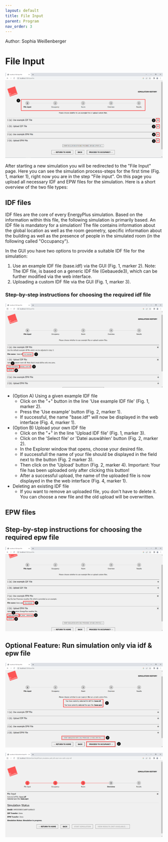 ```yaml
---
layout: default
title: File Input
parent: Program
nav_order: 3
---
```


Author: Sophia Weißenberger
# File Input

![Figg. 1](images/FileUpload1Marked.PNG)

After starting a new simulation you will be redirected to the "File Input" page. Here you can see the simulation process-steps for the first time (Fig. 1, marker 1), right now you are in the step "File input". On this page you upload all necessary IDF and EPW files for the simulation. Here is a short overview of the two file types:

## IDF files

IDF files are the core of every EnergyPlus simulation. Based on the information within this file, the following simulation is primarily based. An IDF file is mandatory for a simulation! The file contains information about the global location as well as the room geometry, specific information about the building as well as the presence of people in the simulated room (in the following called "Occupancy").

In the GUI you have two options to provide a suitable IDF file for the simulation:

1. Use an example IDF file (base.idf) via the GUI (Fig. 1, marker 2).
Note: The IDF file, is based on a generic IDF file (Gebauede3), which can be further modified via the web interface.
2. Uploading a custom IDF file via the GUI (Fig. 1, marker 3).

### Step-by-step instructions for choosing the required idf file

![Figg. 2](images/FileUpload3Marked.PNG)

   * (Option A) Using a given example IDF file  
      * Click on the "+" button in the line 'Use example IDF file' (Fig. 1, marker 2).
      * Press the 'Use example' button (Fig. 2, marker 1).
      * If successful, the name "base.idf" will now be displayed in the web interface (Fig. 4, marker 1).
   * (Option B) Upload your own IDF file
      * Click on the "+" in the line 'Upload IDF file' (Fig. 1, marker 3).
      * Click on the 'Select file' or 'Datei auswählen' button (Fig. 2, marker 2).
      * In the Explorer window that opens, choose your desired file.
      * If successfull the name of your file should be displayed in the field next to the button (Fig. 2 marker 3).
      * Then click on the 'Upload' button (Fig. 2, marker 4). Important: Your file has been uploaded only after clicking this button!
      * After a successful upload, the name of the uploaded file is now displayed in the the web interface (Fig. 4, marker 1).
   * Deleting an existing IDF file
      * If you want to remove an uploaded file, you don't have to delete it. You can choose a new file and the old upload will be overwritten.
      


## EPW files

## Step-by-step instructions for choosing the required epw file

![Figg. 3](images/FileUpload5Marked.PNG)

## Optional Feature: Run simulation only via idf & epw file

![Figg. 4](images/FileUpload6Marker.PNG)


![Figg. 5](images/FileUpload7.PNG)

